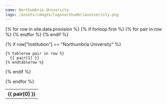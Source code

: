 ```yaml
---
name: Northumbria University
logo: /assets/images/logonorthumbriauniversity.png
---
```

<table>
  {% for row in site.data.provision %}
    {% if forloop.first %}
    <tr>
      {% for pair in row %}
        <th>{{ pair[0] }}</th>
      {% endfor %}
    </tr>
    {% endif %}

{% if row["Institution"] == "Northumbria University" %}

    {% tablerow pair in row %}
      {{ pair[1] }}
    {% endtablerow %}

{% endif %}

  {% endfor %}
</table>
